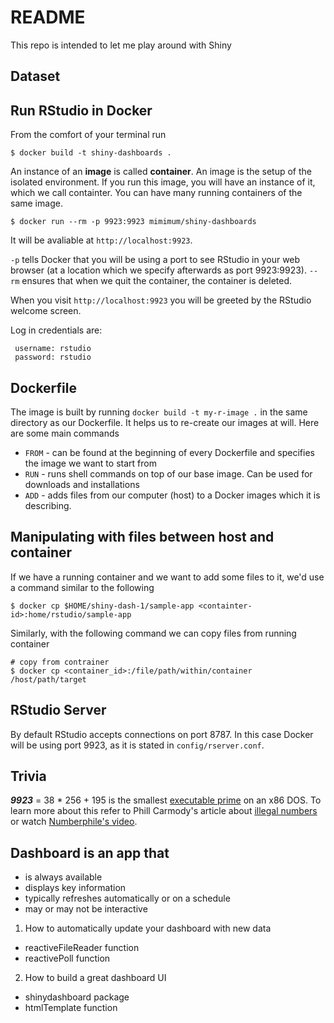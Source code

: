 README
=========

This repo is intended to let me play around with Shiny

Dataset
---------

Run RStudio in Docker
---------------------

From the comfort of your terminal run

```
$ docker build -t shiny-dashboards .
```

An instance of an **image** is called **container**.
An image is the setup of the isolated environment.
If you run this image, you will have an instance of it, which we call containter.
You can have many running containers of the same image.

```
$ docker run --rm -p 9923:9923 mimimum/shiny-dashboards
```

It will be avaliable at `http://localhost:9923`.

`-p` tells Docker that you will be using a port to see RStudio in your web browser
(at a location which we specify afterwards as port 9923:9923).
`--rm` ensures that when we quit the container, the container is deleted.

When you visit `http://localhost:9923` you will be greeted by the RStudio welcome screen.

Log in credentials are:

```
 username: rstudio
 password: rstudio
```

Dockerfile
----------

The image is built by running `docker build -t my-r-image .` in the same
directory as our Dockerfile. It helps us to re-create our images at will.
Here are some main commands

- `FROM` - can be found at the beginning of every Dockerfile and specifies
the image we want to start from
- `RUN` - runs shell commands on top of our base image. Can be used for downloads
and installations
- `ADD` - adds files from our computer (host) to a Docker images which it is describing.

Manipulating with files between host and container
-------------------------------------------------

If we have a running container and we want to add some files to it,
we'd use a command similar to the following

```
$ docker cp $HOME/shiny-dash-1/sample-app <containter-id>:home/rstudio/sample-app
```

Similarly, with the following command we can copy files from running container

```
# copy from contrainer
$ docker cp <container_id>:/file/path/within/container /host/path/target
```

RStudio Server
--------------

By default RStudio accepts connections on port 8787.
In this case Docker will be using port 9923,
as it is stated in `config/rserver.conf`.

Trivia
------
***9923*** = 38 * 256 + 195 is the smallest [executable prime] on an x86 DOS.
To learn more about this refer to Phill Carmody's article about [illegal numbers]
or watch [Numberphile's video].


Dashboard is an app that
------------------------

- is always available
- displays key information
- typically refreshes automatically or on a schedule
- may or may not be interactive

1. How to automatically update your dashboard with new data

- reactiveFileReader function
- reactivePoll function

2. How to build a great dashboard UI

- shinydashboard package
- htmlTemplate function

[executable prime]: http://primes.utm.edu/glossary/page.php?sort=ExecutablePrime
[Illegal numbers]: http://fatphil.org/maths/illegal.html
[Numberphile's video]: https://www.youtube.com/watch?v=wo19Y4tw0l8
